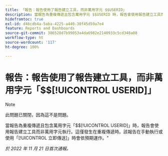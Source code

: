```yaml
---
title: 「報告：報告使用了報告建立工具，而非萬用字元 $$USERID」
description: 當報告為重複傳遞且包含萬用字元 $$USERID 時，報告會使用報告建立工具而非萬用字元執行。這僅發生在重複傳遞時。該報告在手動執行或使用「立即傳送」時會依預期運作。
hidefromtoc: true
exl-id: d46cdb4a-5aba-4225-a440-30f45d59a7e4
feature: Reports and Dashboards
source-git-commit: 386528d7b99053a4da6982e2140933c5cd348a08
workflow-type: ht
source-wordcount: '117'
ht-degree: 100%

---
```


# 報告：報告使用了報告建立工具，而非萬用字元「$$[!UICONTROL USERID]」

>[!NOTE]
>
>此問題已關閉，因為這不是問題。

當報告為重複傳遞且包含萬用字元「$$[!UICONTROL USERID]」時，報告會使用報告建立工具而非萬用字元執行。這僅發生在重複傳遞時。該報告在手動執行或使用「[!UICONTROL 立即傳送]」時會依預期運作。&quot;

_於 2022 年 11 月 21 日首次通報。_
